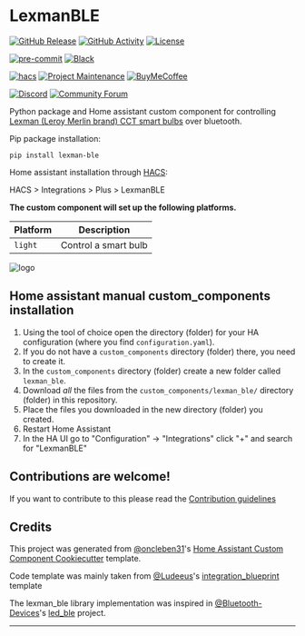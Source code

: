 # LexmanBLE

[![GitHub Release][releases-shield]][releases]
[![GitHub Activity][commits-shield]][commits]
[![License][license-shield]](LICENSE)

[![pre-commit][pre-commit-shield]][pre-commit]
[![Black][black-shield]][black]

[![hacs][hacsbadge]][hacs]
[![Project Maintenance][maintenance-shield]][user_profile]
[![BuyMeCoffee][buymecoffeebadge]][buymecoffee]

[![Discord][discord-shield]][discord]
[![Community Forum][forum-shield]][forum]

Python package and Home assistant custom component for controlling [Lexman (Leroy Merlin brand) CCT smart bulbs](https://www.leroymerlin.fr/produits/decoration-eclairage/ampoule-et-led/ampoule-led/ampoule-e27/ampoule-led-connectee-e27-806lm-60w-variations-blanc-couleurs-lexman-enki-84372272.html) over bluetooth.

Pip package installation:
```shell
pip install lexman-ble
```

Home assistant installation through [HACS](https://www.hacs.xyz/):

HACS > Integrations > Plus > LexmanBLE

**The custom component will set up the following platforms.**

| Platform        | Description                                                               |
| --------------- | ------------------------------------------------------------------------- |
| `light`         | Control a smart bulb                                                      |

![logo][lexmanimg]

## Home assistant manual custom_components installation

1. Using the tool of choice open the directory (folder) for your HA configuration (where you find `configuration.yaml`).
2. If you do not have a `custom_components` directory (folder) there, you need to create it.
3. In the `custom_components` directory (folder) create a new folder called `lexman_ble`.
4. Download _all_ the files from the `custom_components/lexman_ble/` directory (folder) in this repository.
5. Place the files you downloaded in the new directory (folder) you created.
6. Restart Home Assistant
7. In the HA UI go to "Configuration" -> "Integrations" click "+" and search for "LexmanBLE"

## Contributions are welcome!

If you want to contribute to this please read the [Contribution guidelines](CONTRIBUTING.md)

## Credits

This project was generated from [@oncleben31](https://github.com/oncleben31)'s [Home Assistant Custom Component Cookiecutter](https://github.com/oncleben31/cookiecutter-homeassistant-custom-component) template.

Code template was mainly taken from [@Ludeeus](https://github.com/ludeeus)'s [integration_blueprint][integration_blueprint] template

The lexman_ble library implementation was inspired in [@Bluetooth-Devices](https://github.com/Bluetooth-Devices)'s [led_ble](https://github.com/Bluetooth-Devices/led-ble) project.

---

[integration_blueprint]: https://github.com/custom-components/integration_blueprint
[black]: https://github.com/psf/black
[black-shield]: https://img.shields.io/badge/code%20style-black-000000.svg?style=for-the-badge
[buymecoffee]: https://www.buymeacoffee.com/davidsmfreire
[buymecoffeebadge]: https://img.shields.io/badge/buy%20me%20a%20coffee-donate-yellow.svg?style=for-the-badge
[commits-shield]: https://img.shields.io/github/commit-activity/y/davidsmfreire/lexman-ble.svg?style=for-the-badge
[commits]: https://github.com/davidsmfreire/lexman-ble/commits/main
[hacs]: https://hacs.xyz
[hacsbadge]: https://img.shields.io/badge/HACS-Custom-orange.svg?style=for-the-badge
[discord]: https://discord.gg/Qa5fW2R
[discord-shield]: https://img.shields.io/discord/330944238910963714.svg?style=for-the-badge
[lexmanimg]: images/logo.png
[forum-shield]: https://img.shields.io/badge/community-forum-brightgreen.svg?style=for-the-badge
[forum]: https://community.home-assistant.io/
[license-shield]: https://img.shields.io/github/license/davidsmfreire/lexman-ble.svg?style=for-the-badge
[maintenance-shield]: https://img.shields.io/badge/maintainer-%40davidsmfreire-blue.svg?style=for-the-badge
[pre-commit]: https://github.com/pre-commit/pre-commit
[pre-commit-shield]: https://img.shields.io/badge/pre--commit-enabled-brightgreen?style=for-the-badge
[releases-shield]: https://img.shields.io/github/release/davidsmfreire/lexman-ble.svg?style=for-the-badge
[releases]: https://github.com/davidsmfreire/lexman-ble/releases
[user_profile]: https://github.com/davidsmfreire
